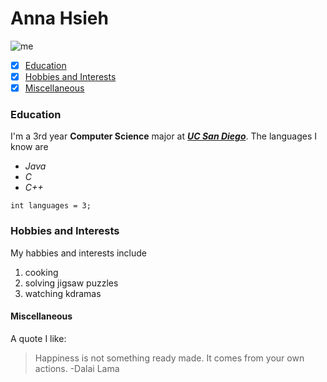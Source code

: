 # Anna Hsieh
![me](https://github.com/annahsieh/PagesProject/IMG_0735.jpg)
- [x] [Education](https://annahsieh.github.io/PagesProject/#education)
- [x] [Hobbies and Interests](https://annahsieh.github.io/PagesProject/#hobbies-and-interests)
- [x] [Miscellaneous](https://annahsieh.github.io/PagesProject/#miscellaneous)

### Education
I'm a 3rd year **Computer Science** major at [***UC San Diego***](https://ucsd.edu/). 
The languages I know are 
- *Java*
- *C*
- *C++*

```int languages = 3;```

### Hobbies and Interests
My habbies and interests include
1. cooking
2. solving jigsaw puzzles
3. watching kdramas

#### Miscellaneous
A quote I like:
> Happiness is not something ready made. It comes from your own actions. -Dalai Lama
